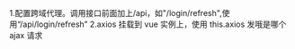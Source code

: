 1.配置跨域代理。调用接口前面加上/api，如"/login/refresh",使用“/api/login/refresh”
2.axios 挂载到 vue 实例上，使用 this.axios 发哦是哪个 ajax 请求
